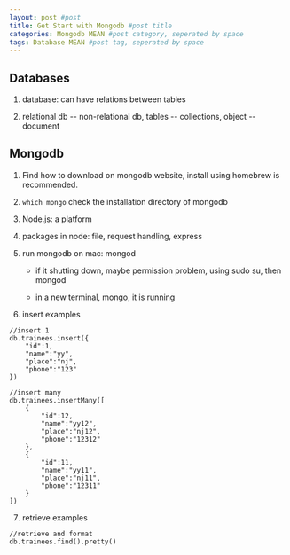 ```yaml
---
layout: post #post
title: Get Start with Mongodb #post title
categories: Mongodb MEAN #post category, seperated by space
tags: Database MEAN #post tag, seperated by space
---
```



## Databases
1. database: can have relations between tables

2. relational db -- non-relational db, tables -- collections, object -- document


## Mongodb
1. Find how to download on mongodb website, install using homebrew is recommended.

2. `which mongo` check the installation directory of mongodb

3. Node.js: a platform

4. packages in node: file, request handling, express


5. run mongodb on mac: mongod

    - if it shutting down, maybe permission problem, using sudo su, then mongod

    - in a new terminal, mongo, it is running

6. insert examples

```
//insert 1
db.trainees.insert({
    "id":1,
    "name":"yy",
    "place":"nj",
    "phone":"123"
})

//insert many
db.trainees.insertMany([
    {
        "id":12,
        "name":"yy12",
        "place":"nj12",
        "phone":"12312"
    },
    {
        "id":11,
        "name":"yy11",
        "place":"nj11",
        "phone":"12311"
    }
])
```

7. retrieve examples

```
//retrieve and format
db.trainees.find().pretty()
```